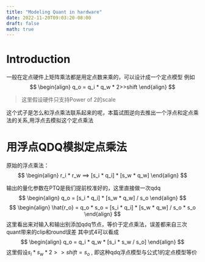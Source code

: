 ```yaml
---
title: "Modeling Quant in hardware"
date: 2022-11-20T09:03:20-08:00
draft: false
math: true
---
```

# Introduction
一般在定点硬件上矩阵乘法都是用定点数来乘的，可以设计成一个定点模型
例如
$$
\begin{align}
q_o = q_i * q_w * 2>>shift
\end{align}
$$
> 这里假设硬件只支持Power of 2的scale

这个式子是怎么和浮点乘法联系起来的呢，本篇试图逆向去推出一个浮点和定点乘法的关系,用浮点去模拟这个定点乘法


# 用浮点QDQ模拟定点乘法

原始的浮点乘法：
$$
\begin{align}
r_i * r_w ==> [s_i * q_i] * [s_w * q_w]
\end{align}
$$

输出的量化参数在PTQ是我们提前校准好的，这里直接做一次qdq
$$
\begin{align}
q_o = [s_i * q_i] * [s_w * q_w] / s_o 
\end{align}
$$
$$ 
\begin{align}
\hat{r_o} = q_o * s_o = [s_i * q_i] * [s_w * q_w] / s_o * s_o
\end{align}
$$
这里看出来对输入和输出别添加qdq节点，等价于定点乘法，误差都来自三次quant带来的clip和round误差
其中式4可以看成
$$
\begin{align}
q_o = q_i * q_w * [s_i * s_w / s_o]
\end{align}
$$
这里假设$s_i * s_w * 2>>{shift} = s_o$ , 即这种qdq浮点模型与公式1的定点模型等价





